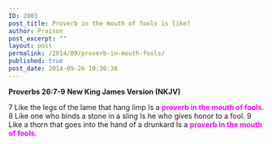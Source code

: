 ```yaml
---
ID: 2003
post_title: Proverb in the mouth of fools is like?
author: Praison
post_excerpt: ""
layout: post
permalink: /2014/09/proverb-in-mouth-fools/
published: true
post_date: 2014-09-26 10:36:38
---
```

<strong>Proverbs 26:7-9</strong>
<strong> New King James Version (NKJV)</strong>

7 Like the legs of the lame that hang limp
Is a <span style="color: #ff00ff;"><strong>proverb in the mouth of fools</strong></span>.
8 Like one who binds a stone in a sling
Is he who gives honor to a fool.
9 Like a thorn that goes into the hand of a drunkard
Is a <span style="color: #ff00ff;"><strong>proverb in the mouth of fools</strong></span>.